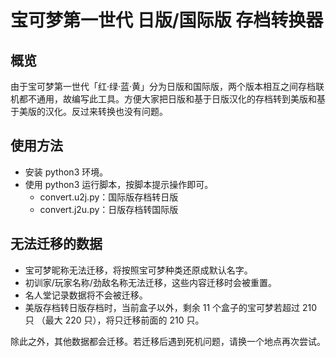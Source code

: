 # 宝可梦第一世代 日版/国际版 存档转换器

## 概览
由于宝可梦第一世代「红·绿·蓝·黄」分为日版和国际版，两个版本相互之间存档联机都不通用，故编写此工具。方便大家把日版和基于日版汉化的存档转到美版和基于美版的汉化。反过来转换也没有问题。

## 使用方法
- 安装 python3 环境。
- 使用 python3 运行脚本，按脚本提示操作即可。
    - convert.u2j.py：国际版存档转日版
    - convert.j2u.py：日版存档转国际版

## 无法迁移的数据
- 宝可梦昵称无法迁移，将按照宝可梦种类还原成默认名字。
- 初训家/玩家名称/劲敌名称无法迁移，这些内容迁移时会被重置。
- 名人堂记录数据将不会被迁移。
- 美版存档转日版存档时，当前盒子以外，剩余 11 个盒子的宝可梦若超过 210 只 （最大 220 只），将只迁移前面的 210 只。

除此之外，其他数据都会迁移。若迁移后遇到死机问题，请换一个地点再次尝试。